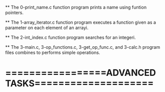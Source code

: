 ** The 0-print_name.c function program prints a name using funtion pointers.

** The 1-array_iterator.c function program executes a function given as a parameter on each element of an arrayi.

** The 2-int_index.c function program searches for an integeri.

** The 3-main.c, 3-op_functions.c, 3-get_op_func.c, and 3-calc.h program files combines to performs simple operations.

=================ADVANCED TASKS====================
===================================================


